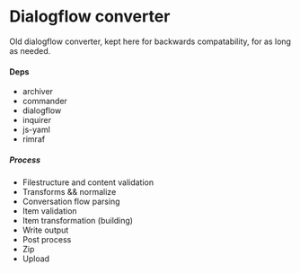 # Dialogflow converter

Old dialogflow converter, kept here for backwards compatability, for as long as needed.


#### Deps

- archiver
- commander
- dialogflow
- inquirer
- js-yaml
- rimraf

##### Process
- Filestructure and content validation
- Transforms && normalize
- Conversation flow parsing
- Item validation
- Item transformation (building)
- Write output
- Post process
- Zip
- Upload
